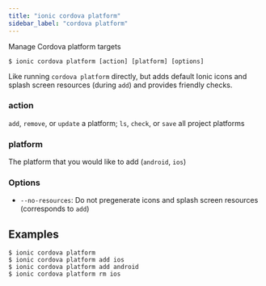 ```yaml
---
title: "ionic cordova platform"
sidebar_label: "cordova platform"
---
```

<head>
  <title>ionic cordova platform: Remove, Add, & Manage Cordova Platforms</title>
  <meta name="description" content="Manage, add, and remove Cordova platforms with ionic cordova platform. Like running cordova directly, with added resources and providing friendly checks." />
</head>



Manage Cordova platform targets

```shell
$ ionic cordova platform [action] [platform] [options]
```

Like running `cordova platform` directly, but adds default Ionic icons and splash screen resources (during `add`) and provides friendly checks.

### action
`add`, `remove`, or `update` a platform; `ls`, `check`, or `save` all project platforms


### platform
The platform that you would like to add (`android`, `ios`)




### Options

 - `--no-resources`: Do not pregenerate icons and splash screen resources (corresponds to `add`) 
      

## Examples

```shell
$ ionic cordova platform 
$ ionic cordova platform add ios
$ ionic cordova platform add android
$ ionic cordova platform rm ios
```

